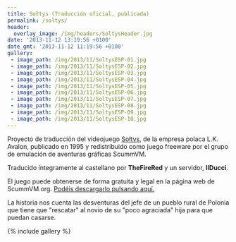 ```yaml
---
title: Sołtys (Traducción oficial, publicada)
permalink: /soltys/
header:
  overlay_image: /img/headers/SoltysHeader.jpg
date: '2013-11-12 13:19:56 +0100'
date_gmt: '2013-11-12 11:19:56 +0100'
gallery:
 - image_path: /img/2013/11/SoltysESP-01.jpg
 - image_path: /img/2013/11/SoltysESP-02.jpg
 - image_path: /img/2013/11/SoltysESP-03.jpg
 - image_path: /img/2013/11/SoltysESP-04.jpg
 - image_path: /img/2013/11/SoltysESP-05.jpg
 - image_path: /img/2013/11/SoltysESP-06.jpg
 - image_path: /img/2013/11/SoltysESP-07.jpg
 - image_path: /img/2013/11/SoltysESP-08.jpg
 - image_path: /img/2013/11/SoltysESP-09.jpg
 - image_path: /img/2013/11/SoltysESP-10.jpg
---
```

Proyecto de traducción del videojuego [Sołtys](http://www.mobygames.com/game/dos/sotys), 
de la empresa polaca L.K. Avalon, publicado en 1995 y redistribuido como juego freeware por el 
grupo de emulación de aventuras gráficas ScummVM.

Traducido íntegramente al castellano por **TheFireRed** y un servidor, **IlDucci**.

El juego puede obtenerse de forma gratuita y legal en la página web de ScummVM.org. 
[Podéis descargarlo pulsando aquí.](http://sourceforge.net/projects/scummvm/files/extras/Soltys/soltys-es-v1.0.zip/download)

La historia nos cuenta las desventuras del jefe de un pueblo rural de Polonia que tiene que 
"rescatar" al novio de su "poco agraciada" hija para que puedan casarse.

{% include gallery %}
